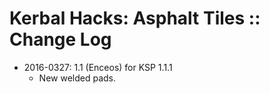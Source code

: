 # Kerbal Hacks: Asphalt Tiles :: Change Log

* 2016-0327: 1.1 (Enceos) for KSP 1.1.1
	+ New welded pads.
